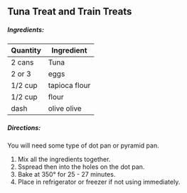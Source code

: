 ## Tuna Treat and Train Treats

##### Ingredients:

| Quantity       |    Ingredient|
|----------------| -------------------------------------|
 | 2 cans         | Tuna|
 | 2 or 3         | eggs|
 | 1/2 cup        | tapioca flour|
 | 1/2 cup        | flour|
 | dash           | olive olive|

##### Directions:

You will need some type of dot pan or pyramid pan.

1. Mix all the ingredients together.
1. Sspread then into the holes on the dot pan.
1. Bake at 350&deg; for 25 - 27 minutes.
4. Place in refrigerator or freezer if not using immediately.




